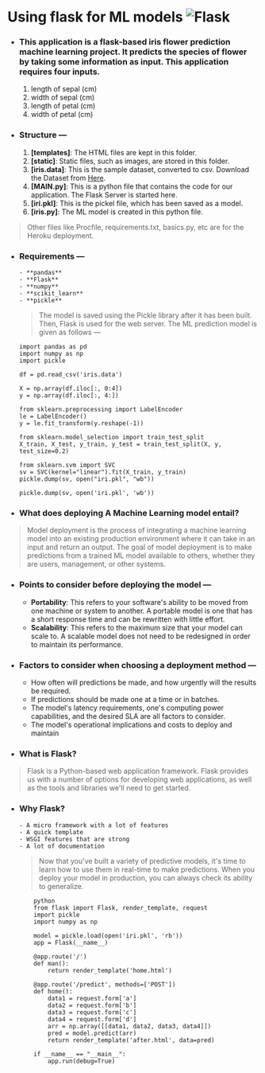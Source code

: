 # Using flask for ML models ![Flask](https://img.shields.io/badge/flask-%23000.svg?style=plastic&logo=flask&logoColor=white)

- ### This application is a flask-based iris flower prediction machine learning project. It predicts the species of flower by taking some information as input. This application requires four inputs.

  1. length of sepal (cm)
  2. width of sepal (cm)
  3. length of petal (cm)
  4. width of petal (cm)

- ### Structure —
  1. **[templates]**: The HTML files are kept in this folder.
  2. **[static]**: Static files, such as images, are stored in this folder.
  3. **[iris.data]**: This is the sample dataset, converted to csv. Download the Dataset from [Here](https://www.kaggle.com/uciml/iris/download).
  4. **[MAIN.py]**: This is a python file that contains the code for our application. The Flask Server is started here.
  5. **[iri.pkl]**: This is the pickel file, which has been saved as a model.
  6. **[iris.py]**: The ML model is created in this python file.

> Other files like Procfile, requirements.txt, basics.py, etc are for the Heroku deployment.

- ### Requirements —

      - **pandas**
      - **Flask**
      - **numpy**
      - **scikit_learn**
      - **pickle**

  > The model is saved using the Pickle library after it has been built. Then, Flask is used for the web server. The ML prediction model is given as follows —

      import pandas as pd
      import numpy as np
      import pickle

      df = pd.read_csv('iris.data')

      X = np.array(df.iloc[:, 0:4])
      y = np.array(df.iloc[:, 4:])

      from sklearn.preprocessing import LabelEncoder
      le = LabelEncoder()
      y = le.fit_transform(y.reshape(-1))

      from sklearn.model_selection import train_test_split
      X_train, X_test, y_train, y_test = train_test_split(X, y, test_size=0.2)

      from sklearn.svm import SVC
      sv = SVC(kernel="linear").fit(X_train, y_train)
      pickle.dump(sv, open("iri.pkl", "wb"))

      pickle.dump(sv, open('iri.pkl', 'wb'))

- ### What does deploying A Machine Learning model entail?

> Model deployment is the process of integrating a machine learning model into an existing production environment where it can take in an input and return an output. The goal of model deployment is to make predictions from a trained ML model available to others, whether they are users, management, or other systems.

- ### Points to consider before deploying the model —
  - **Portability**: This refers to your software's ability to be moved from one machine or system to another. A portable model is one that has a short response time and can be rewritten with little effort.
  - **Scalability**: This refers to the maximum size that your model can scale to. A scalable model does not need to be redesigned in order to maintain its performance.
- ### Factors to consider when choosing a deployment method —
  - How often will predictions be made, and how urgently will the results be required.
  - If predictions should be made one at a time or in batches.
  - The model's latency requirements, one's computing power capabilities, and the desired SLA are all factors to consider.
  - The model's operational implications and costs to deploy and maintain
- ### What is Flask?

> Flask is a Python-based web application framework. Flask provides us with a number of options for developing web applications, as well as the tools and libraries we'll need to get started.

- ### Why Flask?

      - A micro framework with a lot of features
      - A quick template
      - WSGI features that are strong
      - A lot of documentation

  > Now that you've built a variety of predictive models, it's time to learn how to use them in real-time to make predictions. When you deploy your model in production, you can always check its ability to generalize.

          python
          from flask import Flask, render_template, request
          import pickle
          import numpy as np

          model = pickle.load(open('iri.pkl', 'rb'))
          app = Flask(__name__)

          @app.route('/')
          def man():
              return render_template('home.html')

          @app.route('/predict', methods=['POST'])
          def home():
              data1 = request.form['a']
              data2 = request.form['b']
              data3 = request.form['c']
              data4 = request.form['d']
              arr = np.array([[data1, data2, data3, data4]])
              pred = model.predict(arr)
              return render_template('after.html', data=pred)

          if __name__ == "__main__":
              app.run(debug=True)



